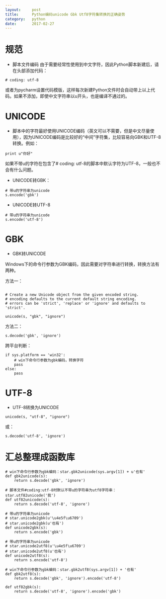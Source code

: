 ```yaml
---
layout:     post
title:      Python编码unicode Gbk Utf8字符集转换的正确姿势
category: 	python
date:		2017-02-27
---
```


# 规范
- 脚本文件编码
由于需要经常性使用到中文字符，因此Python脚本新建后，请在头部添加代码：
```
# coding: utf-8
```
或者为pycharm设置代码模版，这样每次新建Python文件时会自动带上以上代码。如果不添加，即使中文字符串以u开头，也是编译不通过的。

# UNICODE
- 脚本中的字符最好使用UNICODE编码（英文可以不需要，但是中文尽量使用），因为UNICODE编码是比较好的“中间”字符集，比较容易向GBK和UTF-8转换。例如：
```
print u"你好"
```
如果不带u的字符在包含了# coding: utf-8的脚本中默认字符为UTF-8，一般也不会有什么问题。


- UNICODE转GBK：
```
# 带u的字符串为unicode
s.encode('gbk')
```

- UNICODE转UTF-8
```
# 带u的字符串为unicode
s.encode('utf-8')
```

# GBK
- GBK转UNICODE

Windows下的命令行参数为GBK编码，因此需要对字符串进行转换，转换方法有两种。

方法一：

```

# Create a new Unicode object from the given encoded string.
# encoding defaults to the current default string encoding.
# errors can be 'strict', 'replace' or 'ignore' and defaults to 'strict'.

unicode(s, "gbk", "ignore")
```
方法二：
```
s.decode('gbk', 'ignore')
```

跨平台判断：

```
if sys.platform == 'win32':
    # win下命令行参数为gbk编码，转换字符
    pass
else:
    pass
```

# UTF-8
- UTF-8转换为UNICODE
```
unicode(s, "utf-8", "ignore")
```
或：
```
s.decode('utf-8', 'ignore')
```


# 汇总整理成函数库

```
# win下命令行参数为gbk编码：star.gbk2unicode(sys.argv[1]) + u'也有'
def gbk2unicode(s):
    return s.decode('gbk', 'ignore')

# 脚本文件#coding:utf-8时默认不带u的字符串为utf8字符串：star.utf82unicode('我')
def utf82unicode(s):
    return s.decode('utf-8', 'ignore')

# 带u的字符串为unicode
# star.unicode2gbk(u'\u4e5f\u6709')
# star.unicode2gbk(u'也有')
def unicode2gbk(s):
    return s.encode('gbk')

# 带u的字符串为unicode
# star.unicode2utf8(u'\u4e5f\u6709')
# star.unicode2utf8(u'也有')
def unicode2utf8(s):
    return s.encode('utf-8')

# win下命令行参数为gbk编码：star.gbk2utf8(sys.argv[1]) + '也有'
def gbk2utf8(s):
    return s.decode('gbk', 'ignore').encode('utf-8')

def utf82gbk(s):
    return s.decode('utf-8', 'ignore').encode('gbk')

```

